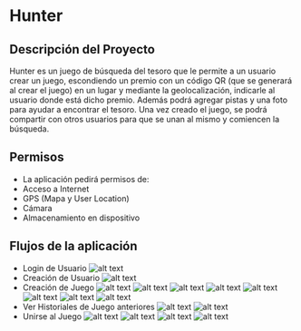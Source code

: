 # Hunter 
## Descripción del Proyecto

Hunter es un juego de búsqueda del tesoro que le permite a un usuario crear un juego, escondiendo un premio con un código QR (que se generará al crear el juego) en un lugar y mediante la geolocalización, indicarle al usuario donde está dicho premio. Además podrá agregar pistas y una foto para ayudar a encontrar el tesoro.
Una vez creado el juego, se podrá compartir con otros usuarios para que se unan al mismo y comiencen la búsqueda.  

## Permisos

* La aplicación pedirá permisos de:
* Acceso a Internet
* GPS (Mapa y User Location)
* Cámara
* Almacenamiento en dispositivo

## Flujos de la aplicación
* Login de Usuario
![alt text](https://firebasestorage.googleapis.com/v0/b/desarrollo-mobile---hunter.appspot.com/o/fotos%2Fphoto5055719086771775911.jpg?alt=media)
* Creación de Usuario
![alt text](https://firebasestorage.googleapis.com/v0/b/desarrollo-mobile---hunter.appspot.com/o/fotos%2Fphoto5055719086771775910.jpg?alt=media)
* Creación de Juego
![alt text](https://firebasestorage.googleapis.com/v0/b/desarrollo-mobile---hunter.appspot.com/o/fotos%2Fphoto5055719086771775909.jpg?alt=media)
![alt text](https://firebasestorage.googleapis.com/v0/b/desarrollo-mobile---hunter.appspot.com/o/fotos%2Fphoto5055719086771775906.jpg?alt=media)
![alt text](https://firebasestorage.googleapis.com/v0/b/desarrollo-mobile---hunter.appspot.com/o/fotos%2Fphoto5055719086771775905.jpg?alt=media)
![alt text](https://firebasestorage.googleapis.com/v0/b/desarrollo-mobile---hunter.appspot.com/o/fotos%2Fphoto5055719086771775908.jpg?alt=media)
![alt text](https://firebasestorage.googleapis.com/v0/b/desarrollo-mobile---hunter.appspot.com/o/fotos%2Fphoto5055719086771775903.jpg?alt=media)
![alt text](https://firebasestorage.googleapis.com/v0/b/desarrollo-mobile---hunter.appspot.com/o/fotos%2Fphoto5055719086771775907.jpg?alt=media)
![alt text](https://firebasestorage.googleapis.com/v0/b/desarrollo-mobile---hunter.appspot.com/o/fotos%2Fphoto5055719086771775902.jpg?alt=media)
![alt text](https://firebasestorage.googleapis.com/v0/b/desarrollo-mobile---hunter.appspot.com/o/fotos%2Fphoto5055719086771775901.jpg?alt=media)
* Ver Historiales de Juego anteriores
![alt text](https://firebasestorage.googleapis.com/v0/b/desarrollo-mobile---hunter.appspot.com/o/fotos%2Fphoto5055719086771775913.jpg?alt=media)
![alt text](https://firebasestorage.googleapis.com/v0/b/desarrollo-mobile---hunter.appspot.com/o/fotos%2Fphoto5055719086771775912.jpg?alt=media)
* Unirse al Juego
![alt text](https://firebasestorage.googleapis.com/v0/b/desarrollo-mobile---hunter.appspot.com/o/fotos%2Fphoto5055719086771775904.jpg?alt=media)
![alt text](https://firebasestorage.googleapis.com/v0/b/desarrollo-mobile---hunter.appspot.com/o/fotos%2Fphoto5055719086771775899.jpg?alt=media)
![alt text](https://firebasestorage.googleapis.com/v0/b/desarrollo-mobile---hunter.appspot.com/o/fotos%2Fphoto5055719086771775887.jpg?alt=media)
![alt text](https://firebasestorage.googleapis.com/v0/b/desarrollo-mobile---hunter.appspot.com/o/fotos%2Fphoto5055719086771775900.jpg?alt=media)

